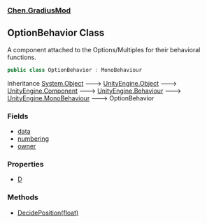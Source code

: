 
### [Chen.GradiusMod](./neHTXX+yFsk1RpXqjkv9zg 'Chen.GradiusMod')

## OptionBehavior Class
A component attached to the Options/Multiples for their behavioral functions.  
```csharp
public class OptionBehavior : MonoBehaviour
```
Inheritance [System.Object](https://docs.microsoft.com/en-us/dotnet/api/System.Object 'System.Object') &#129106; [UnityEngine.Object](https://docs.microsoft.com/en-us/dotnet/api/UnityEngine.Object 'UnityEngine.Object') &#129106; [UnityEngine.Component](https://docs.microsoft.com/en-us/dotnet/api/UnityEngine.Component 'UnityEngine.Component') &#129106; [UnityEngine.Behaviour](https://docs.microsoft.com/en-us/dotnet/api/UnityEngine.Behaviour 'UnityEngine.Behaviour') &#129106; [UnityEngine.MonoBehaviour](https://docs.microsoft.com/en-us/dotnet/api/UnityEngine.MonoBehaviour 'UnityEngine.MonoBehaviour') &#129106; OptionBehavior  

### Fields
- [data](./uxSSpk5yCfo7fjrWLusUHg 'Chen.GradiusMod.OptionBehavior.data')
- [numbering](./gAwRBhjkKan-C73aHycJcw 'Chen.GradiusMod.OptionBehavior.numbering')
- [owner](./T8Asm-1caQXuYaloUq+n1g 'Chen.GradiusMod.OptionBehavior.owner')

### Properties
- [D](./Qi3gjTVJSAowqykEi52J6Q 'Chen.GradiusMod.OptionBehavior.D')

### Methods
- [DecidePosition(float)](./F5v4MLNbt1vZncGjXHo5Gg 'Chen.GradiusMod.OptionBehavior.DecidePosition(float)')
